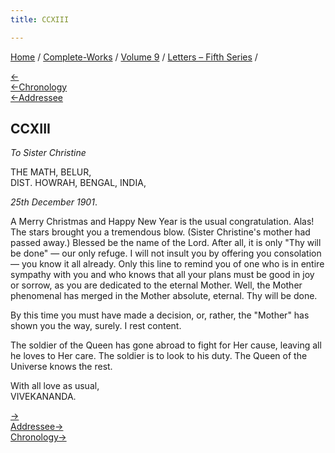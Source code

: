 ```yaml
---
title: CCXIII

---
```

<div>

[Home](../../../index.htm) / [Complete-Works](../../complete_works.htm)
/ [Volume 9](../volume_9_contents.htm) / [Letters – Fifth
Series](letters_fifth_series_contents.htm) /

[←](212_christine.htm)  
[←Chronology](212_christine.htm)  
[←Addressee](212_christine.htm)

## CCXIII

*To Sister Christine*

THE MATH, BELUR,  
DIST. HOWRAH, BENGAL, INDIA,

*25th December 1901*.

A Merry Christmas and Happy New Year is the usual congratulation. Alas!
The stars brought you a tremendous blow. (Sister Christine's mother had
passed away.) Blessed be the name of the Lord. After all, it is only
"Thy will be done" — our only refuge. I will not insult you by offering
you consolation — you know it all already. Only this line to remind you
of one who is in entire sympathy with you and who knows that all your
plans must be good in joy or sorrow, as you are dedicated to the eternal
Mother. Well, the Mother phenomenal has merged in the Mother absolute,
eternal. Thy will be done.

By this time you must have made a decision, or, rather, the "Mother" has
shown you the way, surely. I rest content.

The soldier of the Queen has gone abroad to fight for Her cause, leaving
all he loves to Her care. The soldier is to look to his duty. The Queen
of the Universe knows the rest.

With all love as usual,  
VIVEKANANDA.

[→](214_christine.htm)  
[Addressee→](214_christine.htm)  
[Chronology→](214_christine.htm)

</div>

